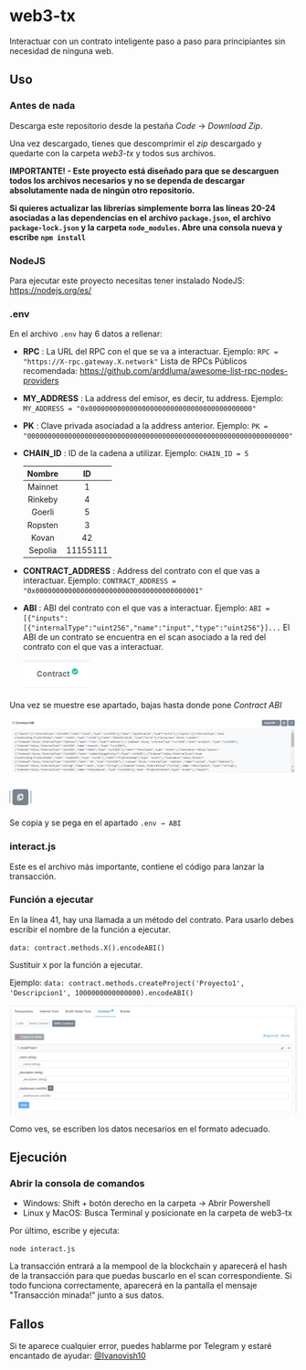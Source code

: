 # web3-tx

Interactuar con un contrato inteligente paso a paso para principiantes sin necesidad de ninguna web.

## Uso

### Antes de nada

Descarga este repositorio desde la pestaña _Code_ → _Download Zip_.

Una vez descargado, tienes que descomprimir el _zip_ descargado y quedarte con la carpeta _web3-tx_ y todos sus archivos.

**IMPORTANTE! - Este proyecto está diseñado para que se descarguen todos los archivos necesarios y no se dependa de descargar absolutamente nada de ningún otro repositorio.**

**Si quieres actualizar las librerías simplemente borra las líneas 20-24 asociadas a las dependencias en el archivo `package.json`, el archivo `package-lock.json` y la carpeta `node_modules`. Abre una consola nueva y escribe `npm install`**

### NodeJS

Para ejecutar este proyecto necesitas tener instalado NodeJS: https://nodejs.org/es/

### .env

En el archivo `.env` hay 6 datos a rellenar:

- **RPC** : La URL del RPC con el que se va a interactuar.
Ejemplo: `RPC = "https://X-rpc.gateway.X.network"`
Lista de RPCs Públicos recomendada: https://github.com/arddluma/awesome-list-rpc-nodes-providers

- **MY_ADDRESS** : La address del emisor, es decir, tu address.
Ejemplo: `MY_ADDRESS = "0x0000000000000000000000000000000000000000"`

- **PK** : Clave privada asociadad a la address anterior.
Ejemplo: `PK = "0000000000000000000000000000000000000000000000000000000000000000"`

- **CHAIN_ID** : ID de la cadena a utilizar.
Ejemplo: `CHAIN_ID = 5`

  | Nombre|ID|
  |:-----:|:--:|
  | Mainnet |1|
  | Rinkeby |4|
  | Goerli |5|
  | Ropsten |3|
  | Kovan |42|
  | Sepolia |11155111|

- **CONTRACT_ADDRESS** : Address del contrato con el que vas a interactuar.
Ejemplo: `CONTRACT_ADDRESS = "0x0000000000000000000000000000000000000001"`

- **ABI** : ABI del contrato con el que vas a interactuar.
Ejemplo: `ABI = [{"inputs":[{"internalType":"uint256","name":"input","type":"uint256"}]...`
El ABI de un contrato se encuentra en el scan asociado a la red del contrato con el que vas a interactuar.

  ![Pestanya Contrato](./images/pestanyacontrato.png)

Una vez se muestre ese apartado, bajas hasta donde pone _Contract ABI_

  ![ABI](./images/ABI.png)

  ![copyABI](./images/copyabi.png)

Se copia y se pega en el apartado `.env → ABI`

### interact.js

Este es el archivo más importante, contiene el código para lanzar la transacción.

### Función a ejecutar

En la línea 41, hay una llamada a un método del contrato. Para usarlo debes escribir el nombre de la función a ejecutar.

`data: contract.methods.X().encodeABI()`

Sustituir `X` por la función a ejecutar.

Ejemplo:
`data: contract.methods.createProject('Proyecto1', 'Descripcion1', 1000000000000000).encodeABI()`

  ![Funcion Contrato](./images/funcion.png)

Como ves, se escriben los datos necesarios en el formato adecuado.

## Ejecución

### Abrir la consola de comandos

- Windows: Shift + botón derecho en la carpeta → Abrir Powershell
- Linux y MacOS: Busca Terminal y posicionate en la carpeta de web3-tx 

Por último, escribe y ejecuta:

`node interact.js`

La transacción entrará a la mempool de la blockchain y aparecerá el hash de la transacción para que puedas buscarlo en el scan correspondiente.
Si todo funciona correctamente, aparecerá en la pantalla el mensaje "Transacción minada!" junto a sus datos.

## Fallos

Si te aparece cualquier error, puedes hablarme por Telegram y estaré encantado de ayudar: [@Ivanovish10](https://t.me/ivanovish10)
